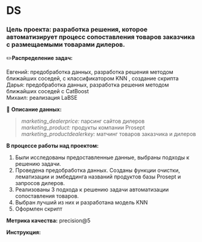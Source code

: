 # DS

### Цель проекта: разработка решения, которое автоматизирует процесс сопоставления товаров заказчика с размещаемыми товарами дилеров.

✏️**Распределение задач:**

Евгений: предобработка данных, разработка решения методом ближайших соседей, с классификатором KNN , создание скрипта\
Дарья: предобработка данных, разработка решения методом ближайших соседей с CatBoost\
Михаил: реализация LaBSE

:book: **Описание данных:**
>*marketing_dealerprice:* парсинг сайтов дилеров\
*marketing_product:* продукты компании Prosept\
*marketing_productdealerkey:* матчинг товаров заказчика и дилеров

**В процессе работы над проектом:**
1. Были исследованы предоставленные данные, выбраны подходы к решению задачи.
2. Проведена предобработка данных. Созданы функции очистки, лематизации и эмбеддинга названий продуктов базы Prosept и запросов дилеров.
3. Реализованы 3 подхода к решению задачи автоматизации сопоставления товаров.
4. Выбран лучший из них и разработана модель KNN
5. Оформлен скрипт

**Метрика качества:** precision@5

**Инструкция:**

